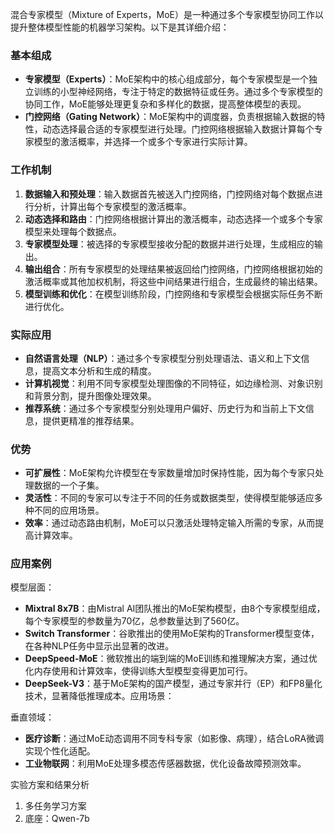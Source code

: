 混合专家模型（Mixture of Experts，MoE）是一种通过多个专家模型协同工作以提升整体模型性能的机器学习架构。以下是其详细介绍：

### 基本组成

- **专家模型（Experts）**：MoE架构中的核心组成部分，每个专家模型是一个独立训练的小型神经网络，专注于特定的数据特征或任务。通过多个专家模型的协同工作，MoE能够处理更复杂和多样化的数据，提高整体模型的表现。
- **门控网络（Gating Network）**：MoE架构中的调度器，负责根据输入数据的特性，动态选择最合适的专家模型进行处理。门控网络根据输入数据计算每个专家模型的激活概率，并选择一个或多个专家进行实际计算。

### 工作机制

1. **数据输入和预处理**：输入数据首先被送入门控网络，门控网络对每个数据点进行分析，计算出每个专家模型的激活概率。
2. **动态选择和路由**：门控网络根据计算出的激活概率，动态选择一个或多个专家模型来处理每个数据点。
3. **专家模型处理**：被选择的专家模型接收分配的数据并进行处理，生成相应的输出。
4. **输出组合**：所有专家模型的处理结果被返回给门控网络，门控网络根据初始的激活概率或其他加权机制，将这些中间结果进行组合，生成最终的输出结果。
5. **模型训练和优化**：在模型训练阶段，门控网络和专家模型会根据实际任务不断进行优化。

### 实际应用

- **自然语言处理（NLP）**：通过多个专家模型分别处理语法、语义和上下文信息，提高文本分析和生成的精度。
- **计算机视觉**：利用不同专家模型处理图像的不同特征，如边缘检测、对象识别和背景分割，提升图像处理效果。
- **推荐系统**：通过多个专家模型分别处理用户偏好、历史行为和当前上下文信息，提供更精准的推荐结果。

### 优势

- **可扩展性**：MoE架构允许模型在专家数量增加时保持性能，因为每个专家只处理数据的一个子集。
- **灵活性**：不同的专家可以专注于不同的任务或数据类型，使得模型能够适应多种不同的应用场景。
- **效率**：通过动态路由机制，MoE可以只激活处理特定输入所需的专家，从而提高计算效率。

### 应用案例

模型层面：

- **Mixtral 8x7B**：由Mistral AI团队推出的MoE架构模型，由8个专家模型组成，每个专家模型的参数量为70亿，总参数量达到了560亿。
- **Switch Transformer**：谷歌推出的使用MoE架构的Transformer模型变体，在各种NLP任务中显示出显著的改进。
- **DeepSpeed-MoE**：微软推出的端到端的MoE训练和推理解决方案，通过优化内存使用和计算效率，使得训练大型模型变得更加可行。
- **DeepSeek-V3**：基于MoE架构的国产模型，通过专家并行（EP）和FP8量化技术，显著降低推理成本。应用场景：

垂直领域：

- **医疗诊断**：通过MoE动态调用不同专科专家（如影像、病理），结合LoRA微调实现个性化适配。
- **工业物联网**：利用MoE处理多模态传感器数据，优化设备故障预测效率。

实验方案和结果分析

1. 多任务学习方案
2. 底座：Qwen-7b
